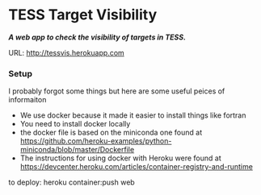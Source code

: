 # TESS Target Visibility

***A web app to check the visibility of targets in TESS.***

URL: http://tessvis.herokuapp.com

### Setup
I probably forgot some things but here are some useful peices of informaiton
* We use docker because it made it easier to install things like fortran
* You need to install docker locally
* the docker file is based on the miniconda one found at https://github.com/heroku-examples/python-miniconda/blob/master/Dockerfile
* The instructions for using docker with Heroku were found at https://devcenter.heroku.com/articles/container-registry-and-runtime


to deploy: heroku container:push web


